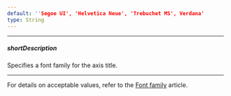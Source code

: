```yaml
---
default: ''Segoe UI', 'Helvetica Neue', 'Trebuchet MS', Verdana'
type: String
---
```

---
##### shortDescription
Specifies a font family for the axis title.

---
For details on acceptable values, refer to the [Font family](https://www.w3.org/TR/CSS21/fonts.html#propdef-font-family) article.